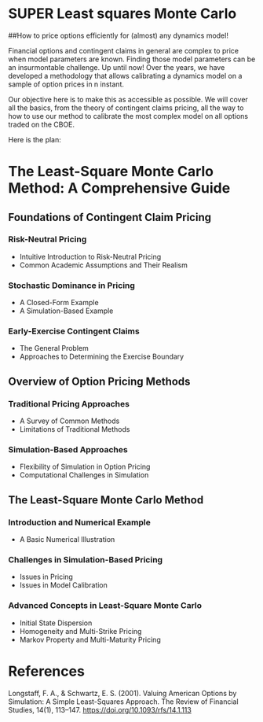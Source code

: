 # SUPER Least squares Monte Carlo
##How to price options efficiently for (almost) any dynamics model!

Financial options and contingent claims in general are complex to price when model parameters are known. 
Finding those model parameters can be an insurmontable challenge. 
Up until now!
Over the years, we have developed a methodology that allows calibrating a dynamics model on a sample of option prices in n instant.

Our objective here is to make this as accessible as possible.
We will cover all the basics, from the theory of contingent claims pricing, all the way to how to use our method to calibrate the most complex model on all options traded on the CBOE.

Here is the plan:
# The Least-Square Monte Carlo Method: A Comprehensive Guide

## Foundations of Contingent Claim Pricing
### Risk-Neutral Pricing
- Intuitive Introduction to Risk-Neutral Pricing  
- Common Academic Assumptions and Their Realism  

### Stochastic Dominance in Pricing
- A Closed-Form Example  
- A Simulation-Based Example  

### Early-Exercise Contingent Claims
- The General Problem  
- Approaches to Determining the Exercise Boundary  

## Overview of Option Pricing Methods
### Traditional Pricing Approaches
- A Survey of Common Methods  
- Limitations of Traditional Methods  

### Simulation-Based Approaches
- Flexibility of Simulation in Option Pricing  
- Computational Challenges in Simulation  

## The Least-Square Monte Carlo Method
### Introduction and Numerical Example
- A Basic Numerical Illustration  

### Challenges in Simulation-Based Pricing
- Issues in Pricing  
- Issues in Model Calibration  

### Advanced Concepts in Least-Square Monte Carlo
- Initial State Dispersion  
- Homogeneity and Multi-Strike Pricing  
- Markov Property and Multi-Maturity Pricing  





# References

Longstaff, F. A., & Schwartz, E. S. (2001). Valuing American Options by Simulation: A Simple Least-Squares Approach. The Review of Financial Studies, 14(1), 113–147. https://doi.org/10.1093/rfs/14.1.113 
